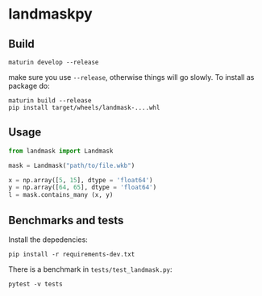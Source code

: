 # landmaskpy

## Build

```shell
maturin develop --release
```

make sure you use `--release`, otherwise things will go slowly. To install as package do:

```shell
maturin build --release
pip install target/wheels/landmask-....whl
```

## Usage

```python
from landmask import Landmask

mask = Landmask("path/to/file.wkb")

x = np.array([5, 15], dtype = 'float64')
y = np.array([64, 65], dtype = 'float64')
l = mask.contains_many (x, y)
```

## Benchmarks and tests

Install the depedencies:

```shell
pip install -r requirements-dev.txt
```

There is a benchmark in `tests/test_landmask.py`:

```shell
pytest -v tests
```

